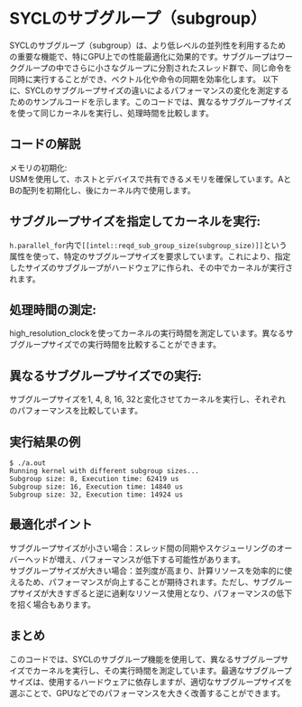 # SYCLのサブグループ（subgroup）
SYCLのサブグループ（subgroup）は、より低レベルの並列性を利用するための重要な機能で、特にGPU上での性能最適化に効果的です。サブグループはワークグループの中でさらに小さなグループに分割されたスレッド群で、同じ命令を同時に実行することができ、ベクトル化や命令の同期を効率化します。
以下に、SYCLのサブグループサイズの違いによるパフォーマンスの変化を測定するためのサンプルコードを示します。このコードでは、異なるサブグループサイズを使って同じカーネルを実行し、処理時間を比較します。

## コードの解説
メモリの初期化:  
USMを使用して、ホストとデバイスで共有できるメモリを確保しています。AとBの配列を初期化し、後にカーネル内で使用します。  
## サブグループサイズを指定してカーネルを実行:  
`h.parallel_for`内で`[[intel::reqd_sub_group_size(subgroup_size)]]`という属性を使って、特定のサブグループサイズを要求しています。これにより、指定したサイズのサブグループがハードウェアに作られ、その中でカーネルが実行されます。  
## 処理時間の測定:  
high_resolution_clockを使ってカーネルの実行時間を測定しています。異なるサブグループサイズでの実行時間を比較することができます。
## 異なるサブグループサイズでの実行:  
サブグループサイズを1, 4, 8, 16, 32と変化させてカーネルを実行し、それぞれのパフォーマンスを比較しています。  
## 実行結果の例
```
$ ./a.out 
Running kernel with different subgroup sizes...
Subgroup size: 8, Execution time: 62419 us
Subgroup size: 16, Execution time: 14840 us
Subgroup size: 32, Execution time: 14924 us
```

## 最適化ポイント
サブグループサイズが小さい場合：スレッド間の同期やスケジューリングのオーバーヘッドが増え、パフォーマンスが低下する可能性があります。  
サブグループサイズが大きい場合：並列度が高まり、計算リソースを効率的に使えるため、パフォーマンスが向上することが期待されます。ただし、サブグループサイズが大きすぎると逆に過剰なリソース使用となり、パフォーマンスの低下を招く場合もあります。  
## まとめ
このコードでは、SYCLのサブグループ機能を使用して、異なるサブグループサイズでカーネルを実行し、その実行時間を測定しています。最適なサブグループサイズは、使用するハードウェアに依存しますが、適切なサブグループサイズを選ぶことで、GPUなどでのパフォーマンスを大きく改善することができます。  

